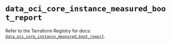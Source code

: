 # `data_oci_core_instance_measured_boot_report`

Refer to the Terraform Registry for docs: [`data_oci_core_instance_measured_boot_report`](https://registry.terraform.io/providers/hashicorp/oci/7.19.0/docs/data-sources/core_instance_measured_boot_report).

